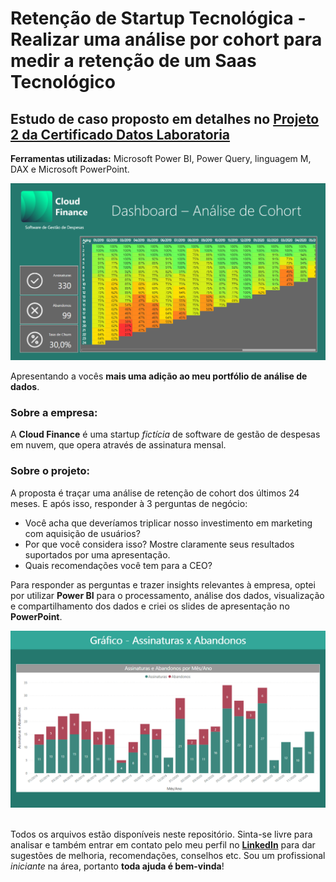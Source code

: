 # Retenção de Startup Tecnológica - Realizar uma análise por cohort para medir a retenção de um Saas Tecnológico
## Estudo de caso proposto em detalhes no [Projeto 2 da Certificado Datos Laboratoria]([https://www.coursera.org/professional-certificates/analise-de-dados-do-google](https://www.kaggle.com/datasets/datacertlaboratoria/projeto-2-reteno-de-startup-tecnolgica))
**Ferramentas utilizadas:** Microsoft Power BI, Power Query, linguagem M, DAX e Microsoft PowerPoint.<br/>

![Dashboard de cohort do estudo de caso da Cloud Finance](/imgs/print1.png)

Apresentando a vocês **mais uma adição ao meu portfólio de análise de dados**.<br/> 
### Sobre a empresa:
A **Cloud Finance** é uma startup *fictícia* de software de gestão de despesas em nuvem, que opera através de assinatura mensal.</br>

### Sobre o projeto:
A proposta é traçar uma análise de retenção de cohort dos últimos 24 meses. E após isso, responder à 3 perguntas de negócio:

- Você acha que deveríamos triplicar nosso investimento em marketing com aquisição de usuários?
- Por que você considera isso? Mostre claramente seus resultados suportados por uma apresentação.
- Quais recomendações você tem para a CEO?

Para responder as perguntas e trazer insights relevantes à empresa, optei por utilizar **Power BI** para o processamento, análise dos dados, visualização e compartilhamento dos dados e criei os slides de apresentação no **PowerPoint**.

![Slide do estudo de caso da Cloud Finance](/imgs/print2.png)<br/><br/>

Todos os arquivos estão disponíveis neste repositório. Sinta-se livre para analisar e também entrar em contato pelo meu perfil no **[LinkedIn](https://www.linkedin.com/in/eler-david/)** para dar sugestões de melhoria, recomendações, conselhos etc. Sou um profissional *iniciante* na área, portanto **toda ajuda é bem-vinda**!
